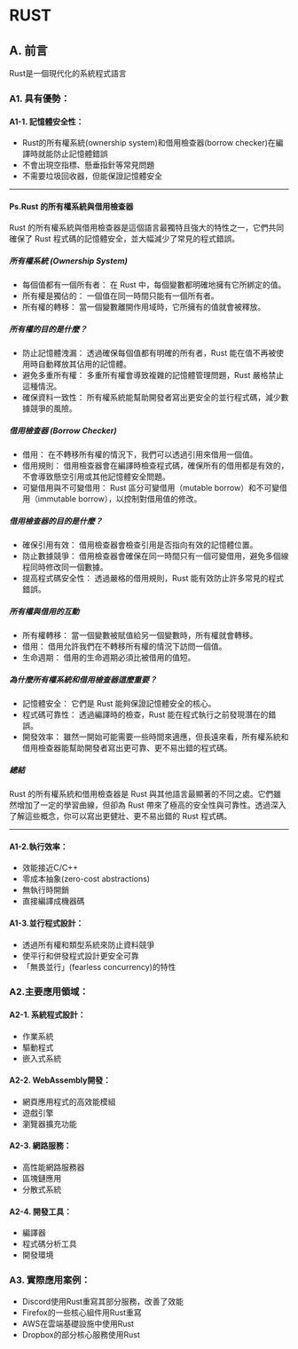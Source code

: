 # RUST
## A. 前言
Rust是一個現代化的系統程式語言
### A1. 具有優勢：
#### A1-1. 記憶體安全性：
  - Rust的所有權系統(ownership system)和借用檢查器(borrow checker)在編譯時就能防止記憶體錯誤
  - 不會出現空指標、懸垂指針等常見問題
  - 不需要垃圾回收器，但能保證記憶體安全
--------------------------------------------------------------------------------------------------------------------------------- 

#### Ps.Rust 的所有權系統與借用檢查器
Rust 的所有權系統與借用檢查器是這個語言最獨特且強大的特性之一，它們共同確保了 Rust 程式碼的記憶體安全，並大幅減少了常見的程式錯誤。

##### 所有權系統 (Ownership System)
  - 每個值都有一個所有者： 在 Rust 中，每個變數都明確地擁有它所綁定的值。
  - 所有權是獨佔的： 一個值在同一時間只能有一個所有者。
  - 所有權的轉移： 當一個變數離開作用域時，它所擁有的值就會被釋放。
    
##### 所有權的目的是什麼？
  - 防止記憶體洩漏： 透過確保每個值都有明確的所有者，Rust 能在值不再被使用時自動釋放其佔用的記憶體。
  - 避免多重所有權： 多重所有權會導致複雜的記憶體管理問題，Rust 嚴格禁止這種情況。
  - 確保資料一致性： 所有權系統能幫助開發者寫出更安全的並行程式碼，減少數據競爭的風險。
    
##### 借用檢查器 (Borrow Checker)
  - 借用： 在不轉移所有權的情況下，我們可以透過引用來借用一個值。
  - 借用規則： 借用檢查器會在編譯時檢查程式碼，確保所有的借用都是有效的，不會導致懸空引用或其他記憶體安全問題。
  - 可變借用與不可變借用： Rust 區分可變借用（mutable borrow）和不可變借用（immutable borrow），以控制對借用值的修改。
    
##### 借用檢查器的目的是什麼？
  - 確保引用有效： 借用檢查器會檢查引用是否指向有效的記憶體位置。
  - 防止數據競爭： 借用檢查器會確保在同一時間只有一個可變借用，避免多個線程同時修改同一個數據。
  - 提高程式碼安全性： 透過嚴格的借用規則，Rust 能有效防止許多常見的程式錯誤。

##### 所有權與借用的互動
  - 所有權轉移： 當一個變數被賦值給另一個變數時，所有權就會轉移。
  - 借用： 借用允許我們在不轉移所有權的情況下訪問一個值。
  - 生命週期： 借用的生命週期必須比被借用的值短。

##### 為什麼所有權系統和借用檢查器這麼重要？
  - 記憶體安全： 它們是 Rust 能夠保證記憶體安全的核心。
  - 程式碼可靠性： 透過編譯時的檢查，Rust 能在程式執行之前發現潛在的錯誤。
  - 開發效率： 雖然一開始可能需要一些時間來適應，但長遠來看，所有權系統和借用檢查器能幫助開發者寫出更可靠、更不易出錯的程式碼。

##### 總結
Rust 的所有權系統和借用檢查器是 Rust 與其他語言最顯著的不同之處。它們雖然增加了一定的學習曲線，但卻為 Rust 帶來了極高的安全性與可靠性。透過深入了解這些概念，你可以寫出更健壯、更不易出錯的 Rust 程式碼。

--------------------------------------------------------------------------------------------------------------------------------- 
    
#### A1-2.執行效率：
  - 效能接近C/C++
  - 零成本抽象(zero-cost abstractions)
  - 無執行時開銷
  - 直接編譯成機器碼

#### A1-3.並行程式設計：
  - 透過所有權和類型系統來防止資料競爭
  - 使平行和併發程式設計更安全可靠
  - 「無畏並行」(fearless concurrency)的特性

### A2.主要應用領域：
#### A2-1. 系統程式設計：
  - 作業系統
  - 驅動程式
  - 嵌入式系統

#### A2-2. WebAssembly開發：
  - 網頁應用程式的高效能模組
  - 遊戲引擎
  - 瀏覽器擴充功能

#### A2-3. 網路服務：
  - 高性能網路服務器
  - 區塊鏈應用
  - 分散式系統

#### A2-4. 開發工具：
  - 編譯器
  - 程式碼分析工具
  - 開發環境

### A3. 實際應用案例：
  - Discord使用Rust重寫其部分服務，改善了效能
  - Firefox的一些核心組件用Rust重寫
  - AWS在雲端基礎設施中使用Rust
  - Dropbox的部分核心服務使用Rust
